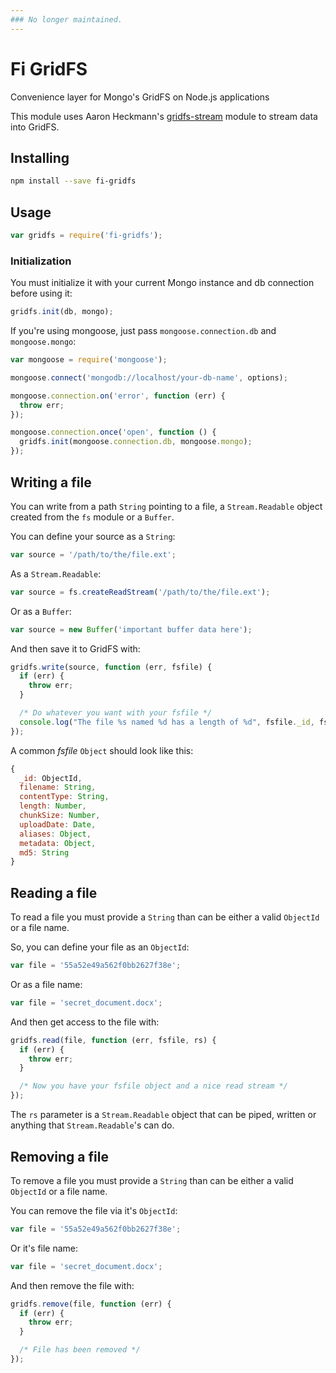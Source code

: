 ```yaml
---
### No longer maintained.
---
```


# Fi GridFS
Convenience layer for Mongo's GridFS on Node.js applications

This module uses Aaron Heckmann's [gridfs-stream](https://github.com/aheckmann/gridfs-stream) module to stream data into GridFS.

## Installing

```sh
npm install --save fi-gridfs
```

## Usage
```js
var gridfs = require('fi-gridfs');
```

### Initialization
You must initialize it with your current Mongo instance and db connection before using it:

```js
gridfs.init(db, mongo);
```

If you're using mongoose, just pass `mongoose.connection.db` and `mongoose.mongo`:

```js
var mongoose = require('mongoose');

mongoose.connect('mongodb://localhost/your-db-name', options);

mongoose.connection.on('error', function (err) {
  throw err;
});

mongoose.connection.once('open', function () {
  gridfs.init(mongoose.connection.db, mongoose.mongo);
});
```

## Writing a file
You can write from a path `String` pointing to a file, a `Stream.Readable` object created from the `fs` module or a `Buffer`.

You can define your source as a `String`:
```js
var source = '/path/to/the/file.ext';
```

As a `Stream.Readable`:
```js
var source = fs.createReadStream('/path/to/the/file.ext');
```

Or as a `Buffer`:
```js
var source = new Buffer('important buffer data here');
```

And then save it to GridFS with:
```js
gridfs.write(source, function (err, fsfile) {
  if (err) {
    throw err;
  }

  /* Do whatever you want with your fsfile */
  console.log("The file %s named %d has a length of %d", fsfile._id, fsfile.filename, fsfile.length);
});
```

A common *fsfile* `Object` should look like this:

```js
{
  _id: ObjectId,
  filename: String,
  contentType: String,
  length: Number,
  chunkSize: Number,
  uploadDate: Date,
  aliases: Object,
  metadata: Object,
  md5: String
}
```

## Reading a file
To read a file you must provide a `String` than can be either a valid `ObjectId` or a file name.

So, you can define your file as an `ObjectId`:
```js
var file = '55a52e49a562f0bb2627f38e';
```

Or as a file name:
```js
var file = 'secret_document.docx';
```

And then get access to the file with:
```js
gridfs.read(file, function (err, fsfile, rs) {
  if (err) {
    throw err;
  }

  /* Now you have your fsfile object and a nice read stream */
});
```

The `rs` parameter is a `Stream.Readable` object that can be piped, written or anything that `Stream.Readable`'s can do.

## Removing a file
To remove a file you must provide a `String` than can be either a valid `ObjectId` or a file name.

You can remove the file via it's `ObjectId`:
```js
var file = '55a52e49a562f0bb2627f38e';
```

Or it's file name:
```js
var file = 'secret_document.docx';
```

And then remove the file with:
```js
gridfs.remove(file, function (err) {
  if (err) {
    throw err;
  }

  /* File has been removed */
});
```
